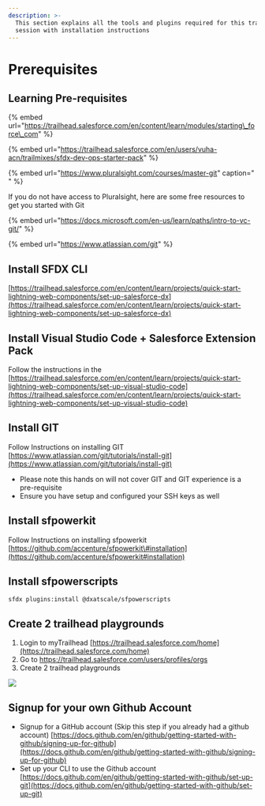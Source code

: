 ```yaml
---
description: >-
  This section explains all the tools and plugins required for this training
  session with installation instructions
---
```


# Prerequisites

## Learning Pre-requisites

{% embed url="https://trailhead.salesforce.com/en/content/learn/modules/starting\_force\_com" %}

{% embed url="https://trailhead.salesforce.com/en/users/vuha-acn/trailmixes/sfdx-dev-ops-starter-pack" %}

{% embed url="https://www.pluralsight.com/courses/master-git" caption=" " %}

If you do not have access to Pluralsight, here are some free resources to get you started with Git

{% embed url="https://docs.microsoft.com/en-us/learn/paths/intro-to-vc-git/" %}

{% embed url="https://www.atlassian.com/git" %}



## Install SFDX CLI <a id="user-content-1.-sfdx-cli"></a>

[https://trailhead.salesforce.com/en/content/learn/projects/quick-start-lightning-web-components/set-up-salesforce-dx](https://trailhead.salesforce.com/en/content/learn/projects/quick-start-lightning-web-components/set-up-salesforce-dx) 

## Install Visual Studio Code + Salesforce Extension Pack <a id="user-content-2.-install-visual-studio-code-%2B-salesforce-extension-pack"></a>

Follow the instructions in the [https://trailhead.salesforce.com/en/content/learn/projects/quick-start-lightning-web-components/set-up-visual-studio-code](https://trailhead.salesforce.com/en/content/learn/projects/quick-start-lightning-web-components/set-up-visual-studio-code) 

## Install GIT <a id="user-content-3.-install-git"></a>

Follow Instructions on installing GIT  
[https://www.atlassian.com/git/tutorials/install-git](https://www.atlassian.com/git/tutorials/install-git) 

* Please note this hands on will not cover GIT and GIT experience is a pre-requisite
* Ensure you have setup and configured your SSH keys as well

## Install sfpowerkit <a id="user-content-4.-install-sfpowerkit"></a>

Follow Instructions on installing sfpowerkit  
[https://github.com/accenture/sfpowerkit\#installation](https://github.com/accenture/sfpowerkit#installation) 

## Install sfpowerscripts 

```text
sfdx plugins:install @dxatscale/sfpowerscripts
```

## Create 2 trailhead playgrounds <a id="user-content-5.--create-2-trailhead-playgrounds"></a>

1. Login to myTrailhead [https://trailhead.salesforce.com/home](https://trailhead.salesforce.com/home) 
2. Go to [https://trailhead.salesforce.com/users/profiles/orgs ](https://trailhead.salesforce.com/users/profiles/orgs%20) 
3. Create 2 trailhead playgrounds

![](../.gitbook/assets/image%20%288%29%20%281%29%20%281%29%20%281%29%20%281%29.png)

## Signup for your own Github Account <a id="user-content-6.--signup-for-your-own-github-account%2C-ignore-if-you-already-have-one"></a>

* Signup for a GitHub account \(Skip this step if you already had a github account\)  [https://docs.github.com/en/github/getting-started-with-github/signing-up-for-github](https://docs.github.com/en/github/getting-started-with-github/signing-up-for-github) 
* Set up your CLI to use the Github account [https://docs.github.com/en/github/getting-started-with-github/set-up-git](https://docs.github.com/en/github/getting-started-with-github/set-up-git) 




